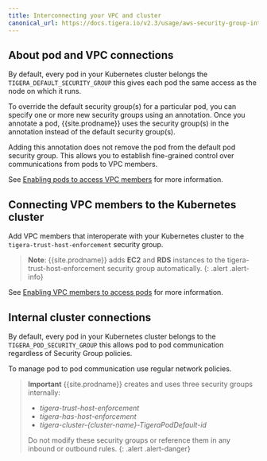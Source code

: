 ```yaml
---
title: Interconnecting your VPC and cluster
canonical_url: https://docs.tigera.io/v2.3/usage/aws-security-group-integration/interconnection
---
```



## About pod and VPC connections

By default, every pod in your Kubernetes cluster belongs the `TIGERA_DEFAULT_SECURITY_GROUP` this gives each pod the same access as the node on which it runs.

To override the default security group(s) for a particular pod, you can specify one
or more new security groups using an annotation. Once you annotate a pod, {{site.prodname}}
uses the security group(s) in the annotation instead of the default security group(s).

Adding this annotation does not remove the pod from the default pod security group.
This allows you to establish fine-grained control over communications from pods to
VPC members.

See [Enabling pods to access VPC members](/{{page.version}}/security/aws-security-group-integration/pod-access) for more information.


## Connecting VPC members to the Kubernetes cluster

Add VPC members that interoperate with your Kubernetes
cluster to the `tigera-trust-host-enforcement` security group.


> **Note**: {{site.prodname}} adds __EC2__ and __RDS__ instances to the tigera-trust-host-enforcement
security group automatically.
{: .alert .alert-info}


See
[Enabling VPC members to access pods](/{{page.version}}/security/aws-security-group-integration/vpc-member-access) for more information.



## Internal cluster connections

By default, every pod in your Kubernetes cluster belongs to the `TIGERA_POD_SECURITY_GROUP`
this allows pod to pod communication regardless of Security Group policies.

To manage pod to pod communication use regular network policies.





> **Important** {{site.prodname}} creates and uses three security groups internally:
>
> - _tigera-trust-host-enforcement_
> - _tigera-has-host-enforcement_
> - _tigera-cluster-{cluster-name}-TigeraPodDefault-id_
>
> Do not modify these security groups or reference them in any inbound or outbound rules.
{: .alert .alert-danger}


